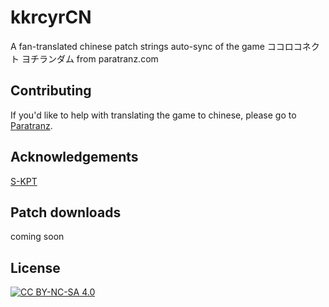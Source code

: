 # kkrcyrCN
A fan-translated chinese patch strings auto-sync of the game ココロコネクト ヨチランダム from paratranz.com


## Contributing
If you'd like to help with translating the game to chinese, please go to [Paratranz](https://paratranz.cn/projects/3318).

## Acknowledgements
[S-KPT](https://github.com/SpudManTwo/KPT)

## Patch downloads
coming soon

## License

[![CC BY-NC-SA 4.0][cc-by-nc-sa-image]][cc-by-nc-sa]



[cc-by-nc-sa]: http://creativecommons.org/licenses/by-nc-sa/4.0/

[cc-by-nc-sa-image]: https://licensebuttons.net/l/by-nc-sa/4.0/88x31.png

[cc-by-nc-sa-shield]: https://img.shields.io/badge/License-CC%20BY--NC--SA%204.0-lightgrey.svg
